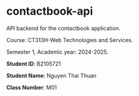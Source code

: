 # contactbook-api

API backend for the contactbook application.

Course: CT313H-Web Technologies and Services.

Semester 1, Academic year: 2024-2025.

**Student ID**: B2105721

**Student Name**: Nguyen Thai Thuan

**Class Number**: M01

